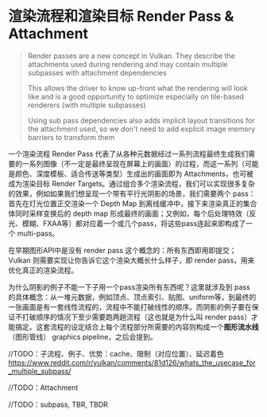 # 渲染流程和渲染目标 Render Pass & Attachment

> Render passes are a new concept in Vulkan. They describe the attachments used during rendering and may contain multiple subpasses with attachment dependencies 
>
> This allows the driver to know up-front what the rendering will look like and is a good opportunity to optimize especially on tile-based renderers (with multiple subpasses)
>
> Using sub pass dependencies also adds implicit layout transitions for the attachment used, so we don't need to add explicit image memory barriers to transform them

一个渲染流程 Render Pass 代表了从各种元数据经过一系列流程最终生成我们需要的一系列图像（不一定是最终呈现在屏幕上的画面）的过程，而这一系列（可能是颜色、深度模板、适合传送等类型）生成出的画面即为 Attachments，也可被成为渲染目标 Render Targets。通过组合多个渲染流程，我们可以实现很多复杂的效果，例如如果我们想呈现一个带有平行光阴影的场景，我们需要两个 pass：首先在灯光位置正交渲染一个 Depth Map 到离线缓冲中，接下来渲染真正的集合体同时采样变换后的 depth map 形成最终的画面；又例如，每个后处理特效（反光、模糊、FXAA等）都对应着一个或几个pass，将这些pass连起来即构成了一个 multi-pass。

在早期图形API中是没有 render pass 这个概念的：所有东西即用即提交；Vulkan 则需要实现让你告诉它这个渲染大概长什么样子，即 render pass，用来优化真正的渲染流程。

为什么阴影的例子不能一下子用一个pass渲染所有东西呢？这里就涉及到 pass 的具体概念：从一堆元数据，例如顶点、顶点索引、贴图、uniform等，到最终的一张画面是有一套线性流程的，流程中不能打破线性的顺序。而阴影的例子要在保证不打破顺序的情况下至少需要跑两趟流程（这也就是为什么叫 render pass）才能搞定。这套流程的设定结合上每个流程部分所需要的内容则构成一个**图形流水线**（图形管线） graphics pipeline，之后会提到。

//TODO：子流程、例子、优势：cache、限制（对应位置）、延迟着色<https://www.reddit.com/r/vulkan/comments/81d126/whats_the_usecase_for_multiple_subpass/>

//TODO：Attachment

//TODO：subpass, TBR, TBDR

